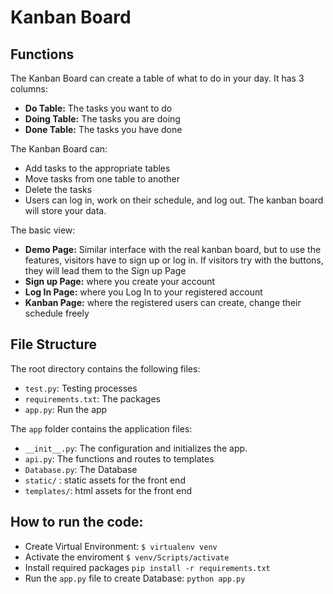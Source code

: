 # Kanban Board

## Functions

The Kanban Board can create a table of what to do in your day. It has 3 columns:
- **Do Table:** The tasks you want to do
- **Doing Table:** The tasks you are doing
- **Done Table:** The tasks you have done

The Kanban Board can:
- Add tasks to the appropriate tables
- Move tasks from one table to another
- Delete the tasks
- Users can log in, work on their schedule, and log out. The kanban board will store your data.

The basic view:
- **Demo Page:** Similar interface with the real kanban board, but to use the features, visitors have to sign up or log in. If visitors try with the buttons, they will lead them to the Sign up Page
- **Sign up Page:** where you create your account
- **Log In Page:** where you Log In to your registered account
- **Kanban Page:** where the registered users can create, change their schedule freely

## File Structure

The root directory contains the following files:

- `test.py`: Testing processes
- `requirements.txt`: The packages 
- `app.py`: Run the app

The `app` folder contains the application files:
- `__init__.py`: The configuration and initializes the app.
- `api.py`: The functions and routes to templates
- `Database.py`: The Database
- `static/` : static assets for the front end
- `templates/`: html assets for the front end

## How to run the code: 
- Create Virtual Environment: `$ virtualenv venv `
- Activate the enviroment `$ venv/Scripts/activate `
- Install required packages `pip install -r requirements.txt`
- Run the `app.py` file to create Database: `python app.py`
